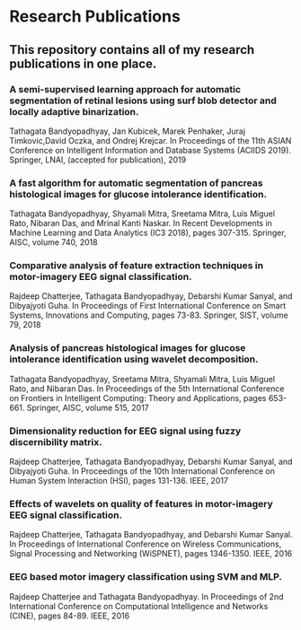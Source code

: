 # Research Publications
## This repository contains all of my research publications in one place.

### A semi-supervised learning approach for automatic segmentation of retinal lesions using surf blob detector and locally adaptive binarization. 
Tathagata Bandyopadhyay, Jan Kubicek, Marek Penhaker, Juraj Timkovic,David Oczka, and Ondrej Krejcar. 
In Proceedings of the 11th ASIAN Conference on Intelligent Information and Database Systems (ACIIDS 2019). Springer, LNAI, (accepted for publication), 2019

### A fast algorithm for automatic segmentation of pancreas histological images for glucose intolerance identification.
Tathagata Bandyopadhyay, Shyamali Mitra, Sreetama Mitra, Luis Miguel Rato, Nibaran Das, and Mrinal Kanti Naskar.
In Recent Developments in Machine Learning and Data Analytics (IC3 2018), pages 307-315. Springer, AISC, volume 740, 2018

### Comparative analysis of feature extraction techniques in motor-imagery EEG signal classification.
Rajdeep Chatterjee, Tathagata Bandyopadhyay, Debarshi Kumar Sanyal, and Dibyajyoti Guha.
In Proceedings of First International Conference on Smart Systems, Innovations and Computing, pages 73-83. Springer, SIST, volume 79, 2018

### Analysis of pancreas histological images for glucose intolerance identification using wavelet decomposition.
Tathagata Bandyopadhyay, Sreetama Mitra, Shyamali Mitra, Luis Miguel Rato, and Nibaran Das.
In Proceedings of the 5th International Conference on Frontiers in Intelligent Computing: Theory and Applications, pages 653-661. Springer, AISC, volume 515, 2017

### Dimensionality reduction for EEG signal using fuzzy discernibility matrix.
Rajdeep Chatterjee, Tathagata Bandyopadhyay, Debarshi Kumar Sanyal, and Dibyajyoti Guha.
In Proceedings of the 10th International Conference on Human System Interaction (HSI), pages 131-136. IEEE, 2017

### Effects of wavelets on quality of features in motor-imagery EEG signal classification.
Rajdeep Chatterjee, Tathagata Bandyopadhyay, and Debarshi Kumar Sanyal.
In Proceedings of International Conference on Wireless Communications, Signal Processing and Networking (WiSPNET), pages 1346-1350. IEEE, 2016

### EEG based motor imagery classification using SVM and MLP. 
Rajdeep Chatterjee and Tathagata Bandyopadhyay.
In Proceedings of 2nd International Conference on Computational Intelligence and Networks (CINE), pages 84-89. IEEE, 2016

